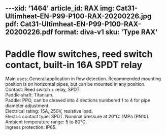 ---xid: '1464'
article_id: RAX
img: Cat31-Ultimheat-EN-P99-P100-RAX-20200226.jpg
pdf: Cat31-Ultimheat-EN-P99-P100-RAX-20200226.pdf
format: diva-v1
sku: 'Type RAX'
---
# Paddle flow switches, reed switch contact, built-in 16A SPDT relay

Main uses: General application in flow detection. Recommended mounting 
position is on horizontal pipes, but can be mounted in any position.  
Contact: Reed switch + relay, SPDT.  
Paddle shaft: Titanium.  
Paddle: PPO, can be cleaved into 4 sections numbered 1 to 4 for pipe diameter adjustment.  
Electrical rating: 15A, 250V, resistive load.  
Electric contact type: SPDT. 
Nominal pressure at 20°C: 1MPa (PN10).  
Ambient temperature range: 5 to 80°C.  
Ingress protection: IP65.